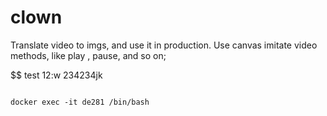 # clown
Translate video to imgs, and use it in production. Use canvas imitate video methods, like play , pause, and so on;

 $$ test
12:w
234234jk

```

docker exec -it de281 /bin/bash

```
